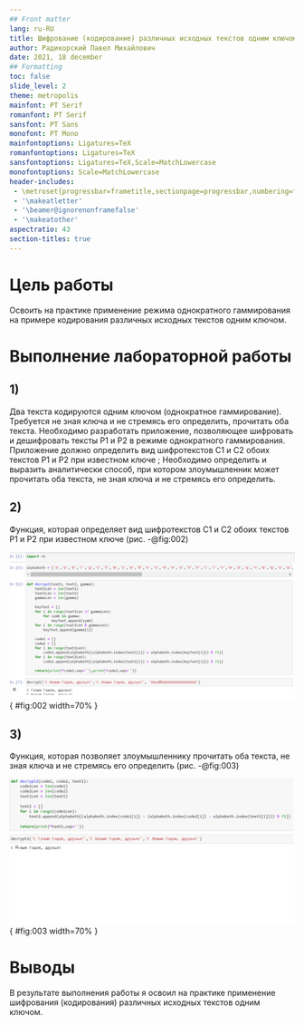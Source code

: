 ```yaml
---
## Front matter
lang: ru-RU
title: Шифрование (кодирование) различных исходных текстов одним ключом
author: Радикорский Павел Михайлович
date: 2021, 18 december
## Formatting
toc: false
slide_level: 2
theme: metropolis
mainfont: PT Serif
romanfont: PT Serif
sansfont: PT Sans
monofont: PT Mono
mainfontoptions: Ligatures=TeX
romanfontoptions: Ligatures=TeX
sansfontoptions: Ligatures=TeX,Scale=MatchLowercase
monofontoptions: Scale=MatchLowercase
header-includes:
 - \metroset{progressbar=frametitle,sectionpage=progressbar,numbering=fraction}
 - '\makeatletter'
 - '\beamer@ignorenonframefalse'
 - '\makeatother'
aspectratio: 43
section-titles: true
---
```


# Цель работы

Освоить на практике применение режима однократного гаммирования на примере кодирования
различных исходных текстов одним ключом.

# Выполнение лабораторной работы

## 1)
Два текста кодируются одним ключом (однократное гаммирование).
Требуется не зная ключа и не стремясь его определить, прочитать оба текста. Необходимо
разработать приложение, позволяющее шифровать и дешифровать тексты P1 и P2 в режиме
однократного гаммирования. Приложение должно определить вид шифротекстов C1 и C2 обоих
текстов P1 и P2 при известном ключе ; Необходимо определить и выразить аналитически
способ, при котором злоумышленник может прочитать оба текста, не зная ключа и не
стремясь его определить.

## 2)
Функция, которая определяет вид шифротекстов C1 и C2 обоих текстов P1 и P2 при известном ключе
(рис. -@fig:002)

![первая функция](1.png){ #fig:002 width=70% }

## 3)
Функция, которая позволяет злоумышленнику прочитать оба текста, не зная ключа и не
стремясь его определить
(рис. -@fig:003)

![вторая функция](2.png){ #fig:003 width=70% }

# Выводы

В результате выполнения работы я освоил на практике применение шифрования (кодирования) различных исходных текстов одним ключом.